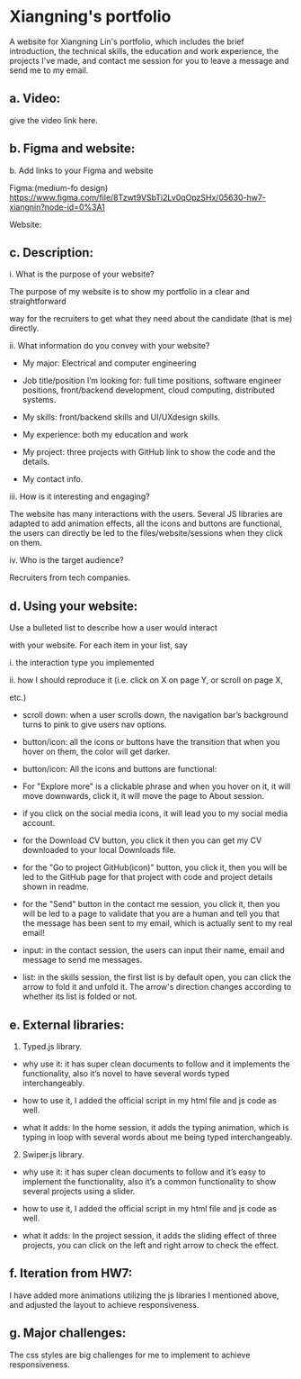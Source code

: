 # Xiangning's portfolio

A website for Xiangning Lin's portfolio, which includes the brief introduction, the technical skills, the education and work experience, the projects I've made, and contact me session for you to leave a message and send me to my email.

## a. Video:

give the video link here.

## b. Figma and website:

b. Add links to your Figma and website

Figma:(medium-fo design) https://www.figma.com/file/8Tzwt9VSbTi2Lv0qOpzSHx/05630-hw7-xiangnin?node-id=0%3A1

Website:

## c. Description:

i. What is the purpose of your website?

The purpose of my website is to show my portfolio in a clear and straightforward

way for the recruiters to get what they need about the candidate (that is me) directly.

ii. What information do you convey with your website?

- My major: Electrical and computer engineering

- Job title/position I’m looking for: full time positions, software engineer positions, front/backend development, cloud computing, distributed systems.

- My skills: front/backend skills and UI/UXdesign skills.

- My experience: both my education and work

- My project: three projects with GitHub link to show the code and the details.

- My contact info.

iii. How is it interesting and engaging?

The website has many interactions with the users. Several JS libraries are adapted to add animation effects, all the icons and buttons are functional, the users can directly be led to the files/website/sessions when they click on them.

iv. Who is the target audience?

Recruiters from tech companies.

## d. Using your website:

Use a bulleted list to describe how a user would interact

with your website. For each item in your list, say

i. the interaction type you implemented

ii. how I should reproduce it (i.e. click on X on page Y, or scroll on page X,

etc.)

- scroll down: when a user scrolls down, the navigation bar’s background turns to pink to give users nav options.

- button/icon: all the icons or buttons have the transition that when you hover on them, the color will get darker.

- button/icon: All the icons and buttons are functional:

- For "Explore more" is a clickable phrase and when you hover on it, it will move downwards, click it, it will move the page to About session.

- if you click on the social media icons, it will lead you to my social media account.

- for the Download CV button, you click it then you can get my CV downloaded to your local Downloads file.

- for the "Go to project GitHub(icon)" button, you click it, then you will be led to the GitHub page for that project with code and project details shown in readme.

- for the "Send" button in the contact me session, you click it, then you will be led to a page to validate that you are a human and tell you that the message has been sent to my email, which is actually sent to my real email!

- input: in the contact session, the users can input their name, email and message to send me messages.

- list: in the skills session, the first list is by default open, you can click the arrow to fold it and unfold it. The arrow's direction changes according to whether its list is folded or not.

## e. External libraries:

1. Typed.js library.

- why use it: it has super clean documents to follow and it implements the functionality, also it’s novel to have several words typed interchangeably.

- how to use it, I added the official script in my html file and js code as well.

- what it adds: In the home session, it adds the typing animation, which is typing in loop with several words about me being typed interchangeably.

2. Swiper.js library.

- why use it: it has super clean documents to follow and it’s easy to implement the functionality, also it’s a common functionality to show several projects using a slider.

- how to use it, I added the official script in my html file and js code as well.

- what it adds: In the project session, it adds the sliding effect of three projects, you can click on the left and right arrow to check the effect.

## f. Iteration from HW7:

I have added more animations utilizing the js libraries I mentioned above, and adjusted the layout to achieve responsiveness.

## g. Major challenges:

The css styles are big challenges for me to implement to achieve responsiveness.
